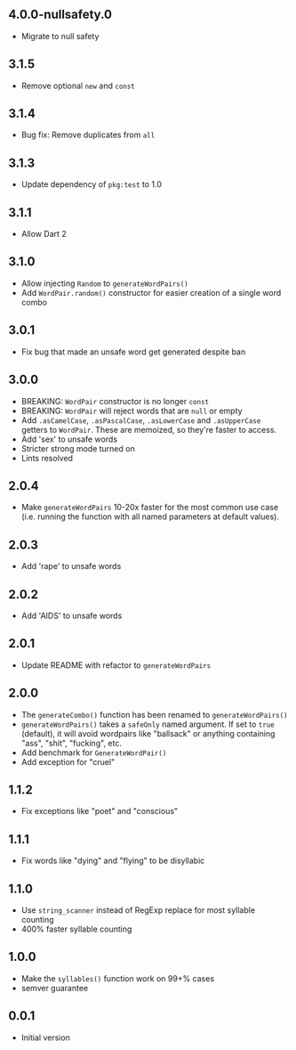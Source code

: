 ## 4.0.0-nullsafety.0

- Migrate to null safety

## 3.1.5

- Remove optional `new` and `const`

## 3.1.4

- Bug fix: Remove duplicates from `all`

## 3.1.3

- Update dependency of `pkg:test` to 1.0

## 3.1.1

- Allow Dart 2

## 3.1.0

- Allow injecting `Random` to `generateWordPairs()`
- Add `WordPair.random()` constructor for easier creation of a single
  word combo

## 3.0.1

- Fix bug that made an unsafe word get generated despite ban

## 3.0.0

- BREAKING: `WordPair` constructor is no longer `const`
- BREAKING: `WordPair` will reject words that are `null` or empty
- Add `.asCamelCase`, `.asPascalCase`, `.asLowerCase` and `.asUpperCase` getters
  to `WordPair`. These are memoized, so they're faster to access.
- Add 'sex' to unsafe words
- Stricter strong mode turned on
- Lints resolved

## 2.0.4

- Make `generateWordPairs` 10-20x faster for the most common use case 
  (i.e. running the function with all named parameters at default values).

## 2.0.3

- Add 'rape' to unsafe words

## 2.0.2

- Add 'AIDS' to unsafe words

## 2.0.1

- Update README with refactor to `generateWordPairs`

## 2.0.0

- The `generateCombo()` function has been renamed to `generateWordPairs()`
- `generateWordPairs()` takes a `safeOnly` named argument. If set to 
  `true` (default), it will avoid wordpairs like "ballsack" or anything 
  containing "ass", "shit", "fucking", etc.
- Add benchmark for `GenerateWordPair()`
- Add exception for "cruel"

## 1.1.2

- Fix exceptions like "poet" and "conscious"

## 1.1.1

- Fix words like "dying" and "flying" to be disyllabic

## 1.1.0

- Use `string_scanner` instead of RegExp replace for most syllable counting
- 400% faster syllable counting

## 1.0.0

- Make the `syllables()` function work on 99+% cases
- semver guarantee

## 0.0.1

- Initial version

